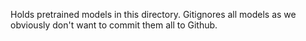 Holds pretrained models in this directory. Gitignores all models as we obviously don't want to commit them all to Github.
